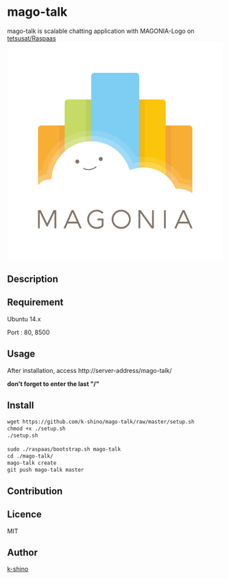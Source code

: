 mago-talk
====

mago-talk is scalable chatting application with MAGONIA-Logo on [tetsusat/Raspaas](https://github.com/tetsusat/raspaas)
![MAGONIA](./public/logo.png)


## Description

## Requirement

Ubuntu 14.x

Port : 80, 8500

## Usage

After installation, access http://server-address/mago-talk/

**don't forget to enter the last "/"**

## Install

```
wget https://github.com/k-shino/mago-talk/raw/master/setup.sh
chmod +x ./setup.sh
./setup.sh

sudo ./raspaas/bootstrap.sh mago-talk
cd ./mago-talk/
mago-talk create
git push mago-talk master
```

## Contribution

## Licence

MIT

## Author

[k-shino](https://github.com/k-shino)
